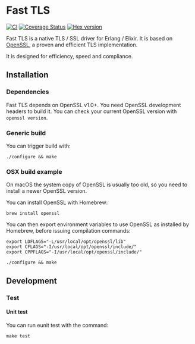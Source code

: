 # Fast TLS

[![CI](https://github.com/processone/fast_tls/actions/workflows/ci.yml/badge.svg?branch=master)](https://github.com/processone/fast_tls/actions/workflows/ci.yml)
[![Coverage Status](https://coveralls.io/repos/processone/fast_tls/badge.svg?branch=master&service=github)](https://coveralls.io/github/processone/fast_tls?branch=master)
[![Hex version](https://img.shields.io/hexpm/v/fast_tls.svg "Hex version")](https://hex.pm/packages/fast_tls)

Fast TLS is a native TLS / SSL driver for Erlang / Elixir. It is based
on [OpenSSL](https://www.openssl.org), a proven and efficient TLS
implementation.

It is designed for efficiency, speed and compliance.

## Installation

### Dependencies

Fast TLS depends on OpenSSL v1.0+. You need OpenSSL development
headers to build it. You can check your current OpenSSL version with `openssl version`.

### Generic build

You can trigger build with:

    ./configure && make

### OSX build example

On macOS the system copy of OpenSSL is usually too old, so you need to
install a newer OpenSSL version.

You can install OpenSSL with Homebrew:

    brew install openssl

You can then export environment variables to use OpenSSL as installed
by Homebrew, before issuing compilation commands:

    export LDFLAGS="-L/usr/local/opt/openssl/lib"
    export CFLAGS="-I/usr/local/opt/openssl/include/"
    export CPPFLAGS="-I/usr/local/opt/openssl/include/"

    ./configure && make

## Development

### Test

#### Unit test

You can run eunit test with the command:

    make test

